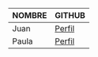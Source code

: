 | NOMBRE           | GITHUB                |
|------------------|-----------------------|
| Juan             | [Perfil](https://github.com/JPerpi) |
| Paula            | [Perfil](https://github.com/paulacsc2003) |
